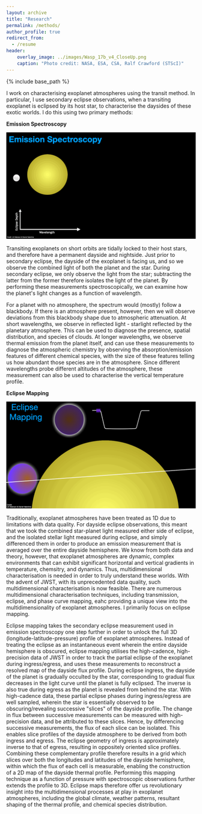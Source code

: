 ```yaml
---
layout: archive
title: "Research"
permalink: /methods/
author_profile: true
redirect_from:
  - /resume
header:
    overlay_image: ../images/Wasp_17b_v4_CloseUp.png
    caption: "Photo credit: NASA, ESA, CSA, Ralf Crawford (STScI)"
---
```


{% include base_path %}

I work on characterising exoplanet atmospheres using the transit method. In particular, I use secondary eclipse observations, when a transiting exoplanet is eclipsed by its host star, to characterise the daysides of these exotic worlds. I do this using two primary methods:

**Emission Spectroscopy**

![Emission Spectroscopy GIF](../images/emission_spec_gif_v2.gif)

Transiting exoplanets on short orbits are tidally locked to their host stars, and therefore have a permanent dayside and nightside. Just prior to secondary eclipse, the dayside of the exoplanet is facing us, and so we observe the combined light of both the planet and the star. During secondary eclipse, we only observe the light from the star; subtracting the latter from the former therefore isolates the light of the planet. By performing these measurements spectroscopically, we can examine how the planet's light changes as a function of wavelength.

For a planet with no atmosphere, the spectrum would (mostly) follow a blackbody. If there is an atmosphere present, however, then we will observe deviations from this blackbody shape due to atmospheric attenuation. At short wavelengths, we observe in reflected light - starlight reflected by the planetary atmosphere. This can be used to diagnose the presence, spatial distribution, and species of clouds. At longer wavelengths, we observe thermal emission from the planet itself, and can use these measurements to diagnose the atmospheric chemistry by observing the absorption/emission features of different chemical species, with the size of these features telling us how abundant those species are in the atmosphere. Since different wavelengths probe different altitudes of the atmosphere, these measurement can also be used to characterise the vertical temperature profile.

**Eclipse Mapping**

![Eclipse Mapping GIF](../images/eclipse_mapping_gif.gif)

Traditionally, exoplanet atmospheres have been treated as 1D due to limitations with data quality. For dayside eclipse observations, this meant that we took the combined star-planet light measured either side of eclipse, and the isolated stellar light measured during eclipse, and simply differenced them in order to produce an emission measurement that is averaged over the entire dayside hemisphere. We know from both data and theory, however, that exoplanet atmospheres are dynamic, complex environments that can exhibit significant horizontal and vertical gradients in temperature, chemsitry, and dynamics. Thus, multidimensional characterisation is needed in order to truly understand these worlds. With the advent of JWST, with its unprecedented data quality, such multidimensional characterisation is now feasible. There are numerous multidimensional characterisation techniques, including transmission, eclipse, and phase curve mapping, eahc providing a unique view into the multidimensionality of exoplanet atmospheres. I primarily focus on eclipse mapping.

Eclipse mapping takes the secondary eclipse measurement used in emission spectroscopy one step further in order to unlock the full 3D (longitude-latitude-pressure) profile of exoplanet atmospheres. Instead of treating the eclipse as an instantaneous event wherein the entire dayside hemisphere is obscured, eclipse mapping utilises the high-cadence, high-precision data of JWST in order to track the partial eclipse of the exoplanet during ingress/egress, and uses these measurements to reconstruct a resolved map of the dayside flux profile. During eclipse ingress, the dayside of the planet is gradually occulted by the star, corresponding to gradual flux decreases in the light curve until the planet is fully eclipsed. The inverse is also true during egress as the planet is revealed from behind the star. With high-cadence data, these partial eclipse phases during ingress/egress are well sampled, wherein the star is essentially observed to be obscuring/revealing successive "slices" of the dayside profile. The change in flux between successive measurements can be measured with high-precision data, and be attributed to these slices. Hence, by differencing successive measurements, the flux of each slice can be isolated. This enables slice profiles of the dayside atmosphere to be derived from both ingress and egress. The eclipse geometry of ingress is approximately inverse to that of egress, resulting in oppositely oriented slice profiles. Combining these complementary profile therefore results in a grid which slices over both the longitudes and latitudes of the dayside hemisphere, within which the flux of each cell is measurable, enabling the construction of a 2D map of the dayside thermal profile. Performing this mapping technique as a function of pressure with spectroscopic observations further extends the profile to 3D. Eclipse maps therefore offer us revolutionary insight into the multidimensional processes at play in exoplanet atmospheres, including the global climate, weather patterns, resultant shaping of the thermal profile, and chemical species distribution. 

[//]: # (By exploiting the geometry of eclipse with high-cadence observations, eclipse mapping can therefore additionally measure the latitudinal profile, and overall constrain smaller-scale structure than is possible with phase mapping. However, eclipse mapping requires higher quality data than phase mapping, and can only map the dayside.)


[//]: # (**How Eclipse Mapping Works:**)


